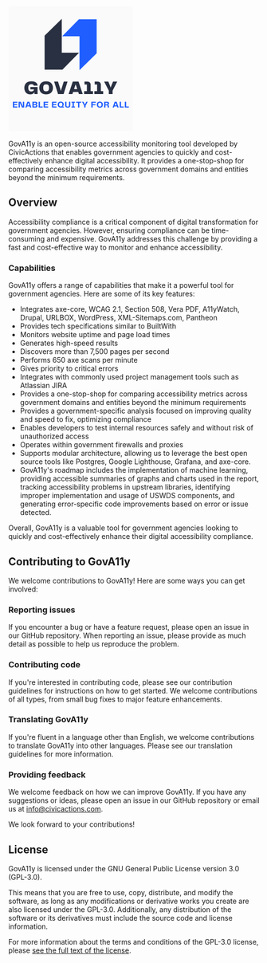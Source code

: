 
![GovA11y Logo](./assets/GovA11y_low_250x250.png)

GovA11y is an open-source accessibility monitoring tool developed by CivicActions that enables government agencies to quickly and cost-effectively enhance digital accessibility. It provides a one-stop-shop for comparing accessibility metrics across government domains and entities beyond the minimum requirements.

## Overview
Accessibility compliance is a critical component of digital transformation for government agencies. However, ensuring compliance can be time-consuming and expensive. GovA11y addresses this challenge by providing a fast and cost-effective way to monitor and enhance accessibility.

###  Capabilities
GovA11y offers a range of capabilities that make it a powerful tool for government agencies. Here are some of its key features:

- Integrates axe-core, WCAG 2.1, Section 508, Vera PDF, A11yWatch, Drupal, URLBOX, WordPress, XML-Sitemaps.com, Pantheon
- Provides tech specifications similar to BuiltWith
- Monitors website uptime and page load times
- Generates high-speed results
- Discovers more than 7,500 pages per second
- Performs 650 axe scans per minute
- Gives priority to critical errors
- Integrates with commonly used project management tools such as Atlassian JIRA
- Provides a one-stop-shop for comparing accessibility metrics across government domains and entities beyond the minimum requirements
- Provides a government-specific analysis focused on improving quality and speed to fix, optimizing compliance
- Enables developers to test internal resources safely and without risk of unauthorized access
- Operates within government firewalls and proxies
- Supports modular architecture, allowing us to leverage the best open source tools like Postgres, Google Lighthouse, Grafana, and axe-core.
- GovA11y's roadmap includes the implementation of machine learning, providing accessible summaries of graphs and charts used in the report, tracking accessibility problems in upstream libraries, identifying improper implementation and usage of USWDS components, and generating error-specific code improvements based on error or issue detected.

Overall, GovA11y is a valuable tool for government agencies looking to quickly and cost-effectively enhance their digital accessibility compliance.


## Contributing to GovA11y

We welcome contributions to GovA11y! Here are some ways you can get involved:

### Reporting issues
If you encounter a bug or have a feature request, please open an issue in our GitHub repository. When reporting an issue, please provide as much detail as possible to help us reproduce the problem.

### Contributing code
If you're interested in contributing code, please see our contribution guidelines for instructions on how to get started. We welcome contributions of all types, from small bug fixes to major feature enhancements.

### Translating GovA11y
If you're fluent in a language other than English, we welcome contributions to translate GovA11y into other languages. Please see our translation guidelines for more information.

### Providing feedback
We welcome feedback on how we can improve GovA11y. If you have any suggestions or ideas, please open an issue in our GitHub repository or email us at info@civicactions.com.

We look forward to your contributions!

## License

GovA11y is licensed under the GNU General Public License version 3.0 (GPL-3.0).

This means that you are free to use, copy, distribute, and modify the software, as long as any modifications or derivative works you create are also licensed under the GPL-3.0. Additionally, any distribution of the software or its derivatives must include the source code and license information.

For more information about the terms and conditions of the GPL-3.0 license, please [see the full text of the license](LICENSE).